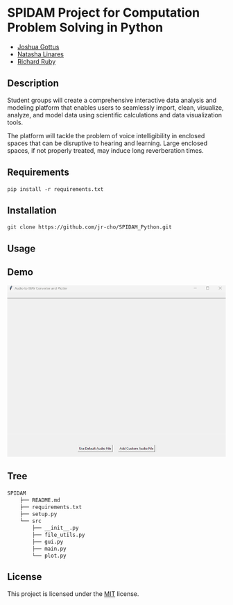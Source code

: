 # SPIDAM Project for Computation Problem Solving in Python

- [Joshua Gottus](https://www.github.com/jr-cho/)
- [Natasha Linares](https://www.github.com/NatashaL2191)
- [Richard Ruby](https://github.com/rboy2005)


## Description
Student groups will create a comprehensive interactive data analysis and modeling platform that enables users to seamlessly import, clean, visualize, analyze, and model data using scientific calculations and data visualization tools.

The platform will tackle the problem of voice intelligibility in enclosed spaces that can be disruptive to hearing and learning. Large enclosed spaces, if not properly treated, may induce long reverberation times.

## Requirements
```
pip install -r requirements.txt
```

## Installation
```
git clone https://github.com/jr-cho/SPIDAM_Python.git
```

## Usage


## Demo
![SPIDAM Demo](demo/Demo.gif)

## Tree
```
SPIDAM
    ├── README.md
    ├── requirements.txt
    ├── setup.py
    └── src
        ├── __init__.py
        ├── file_utils.py
        ├── gui.py
        ├── main.py
        └── plot.py
```
## License
This project is licensed under the [MIT](https://choosealicense.com/licenses/mit/) license.


